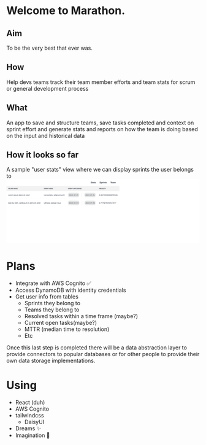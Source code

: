 # Welcome to Marathon.

## Aim
To be the very best that ever was.

## How
Help devs teams track their team member efforts and team stats for scrum or general development process

## What
An app to save and structure teams, save tasks completed and context on sprint effort and generate stats and reports on how the team is doing based on the input and historical data

## How it looks so far
A sample "user stats" view where we can display sprints the user belongs to
![user status sample view](./previews/marathon-user-stats.png)
# Plans
- Integrate with AWS Cognito ✅
- Access DynamoDB with identity credentials
- Get user info from tables
  - Sprints they belong to
  - Teams they belong to
  - Resolved tasks within a time frame (maybe?)
  - Current open tasks(maybe?)
  - MTTR (median time to resolution)
  - Etc

Once this last step is completed there will be a data abstraction layer to provide connectors to popular databases or for other people to provide their own data storage implementations.

# Using
- React (duh)
- AWS Cognito
- tailwindcss
  - DaisyUI
- Dreams ✨
- Imagination 🌈